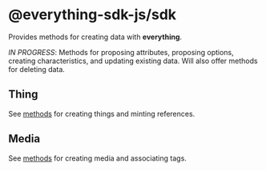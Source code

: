 # @everything-sdk-js/sdk

Provides methods for creating data with **everything**.

_IN PROGRESS_: Methods for proposing attributes, proposing options, creating characteristics, and updating existing data. Will also offer methods for deleting data.

## Thing

See [methods](./src/thing/) for creating things and minting references.

## Media

See [methods](./src/media/) for creating media and associating tags.

